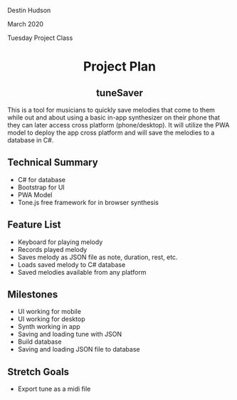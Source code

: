 <p>Destin Hudson</p>
<p>March 2020</p>
<p>Tuesday Project Class</p>

<h1 align="center">Project Plan</h1>
<h2 align="center">tuneSaver</h2>
This is a tool for musicians to quickly save melodies that come to them while out and about using a basic in-app synthesizer on their phone that they can later access cross platform (phone/desktop). It will utilize the PWA model to deploy the app cross platform and will save the melodies to a database in C#.

<h2>Technical Summary</h2>
<ul>
 <li>C# for database</li>
 <li>Bootstrap for UI</li>
 <li>PWA Model</li>
 <li>Tone.js free framework for in browser synthesis</li>
</ul>

<h2>Feature List</h2>
<ul>
 <li>Keyboard for playing melody</li>
 <li>Records played melody</li>
 <li>Saves melody as JSON file as note, duration, rest, etc.</li>
 <li>Loads saved melody to C# database</li>
 <li>Saved melodies available from any platform</li>
</ul>

<h2>Milestones</h2>
<ul>
 <li>UI working for mobile</li>
 <li>UI working for desktop</li>
 <li>Synth working in app</li>
 <li>Saving and loading tune with JSON</li>
 <li>Build database</li>
 <li>Saving and loading JSON file to database</li>
</ul>

<h2>Stretch Goals</h2>
<ul>
 <li>Export tune as a midi file</li>
</ul>
